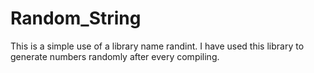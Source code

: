 # Random_String
This is a simple use of a library name randint.
I have used this library to generate numbers randomly after every compiling.
